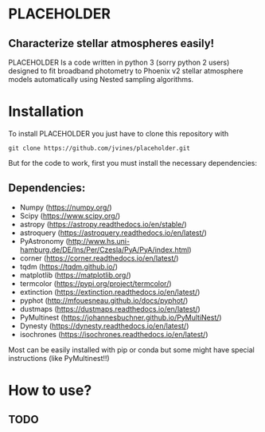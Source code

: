 # PLACEHOLDER
## Characterize stellar atmospheres easily!
PLACEHOLDER Is a code written in python 3 (sorry python 2 users) designed to fit broadband photometry to Phoenix v2 stellar atmosphere models automatically using Nested sampling algorithms.

# Installation
To install PLACEHOLDER you just have to clone this repository with

```
git clone https://github.com/jvines/placeholder.git
```

But for the code to work, first you must install the necessary dependencies:

## Dependencies:
- Numpy (<https://numpy.org/>)
- Scipy (<https://www.scipy.org/>)
- astropy (<https://astropy.readthedocs.io/en/stable/>)
- astroquery (<https://astroquery.readthedocs.io/en/latest/>)
- PyAstronomy (<http://www.hs.uni-hamburg.de/DE/Ins/Per/Czesla/PyA/PyA/index.html>)
- corner (<https://corner.readthedocs.io/en/latest/>)
- tqdm (<https://tqdm.github.io/>)
- matplotlib (<https://matplotlib.org/>)
- termcolor (<https://pypi.org/project/termcolor/>)
- extinction (<https://extinction.readthedocs.io/en/latest/>)
- pyphot (<http://mfouesneau.github.io/docs/pyphot/>)
- dustmaps (<https://dustmaps.readthedocs.io/en/latest/>)
- PyMultinest (<https://johannesbuchner.github.io/PyMultiNest/>)
- Dynesty (<https://dynesty.readthedocs.io/en/latest/>)
- isochrones (<https://isochrones.readthedocs.io/en/latest/>)

Most can be easily installed with pip or conda but some might have special instructions (like PyMultinest!!)

# How to use?
## TODO
